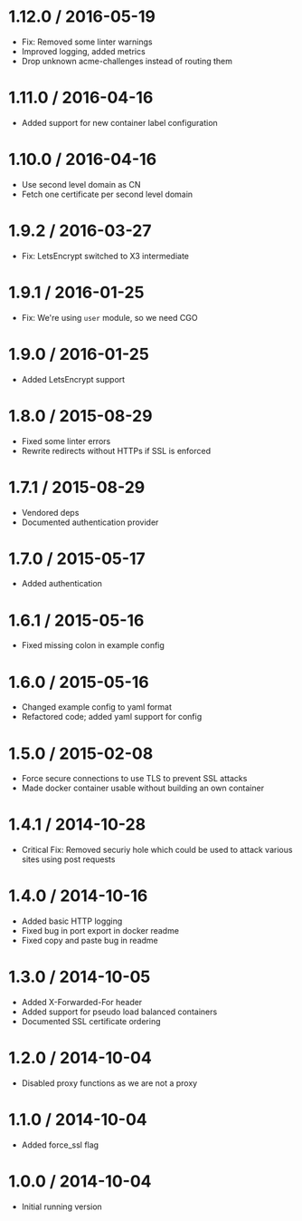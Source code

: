 # 1.12.0 / 2016-05-19

  * Fix: Removed some linter warnings
  * Improved logging, added metrics
  * Drop unknown acme-challenges instead of routing them

1.11.0 / 2016-04-16
==================

  * Added support for new container label configuration

1.10.0 / 2016-04-16
==================

  * Use second level domain as CN
  * Fetch one certificate per second level domain

1.9.2 / 2016-03-27
==================

  * Fix: LetsEncrypt switched to X3 intermediate

1.9.1 / 2016-01-25
==================

  * Fix: We're using `user` module, so we need CGO

1.9.0 / 2016-01-25
==================

  * Added LetsEncrypt support

1.8.0 / 2015-08-29
==================

  * Fixed some linter errors
  * Rewrite redirects without HTTPs if SSL is enforced

1.7.1 / 2015-08-29
==================

  * Vendored deps
  * Documented authentication provider

1.7.0 / 2015-05-17
==================

  * Added authentication

1.6.1 / 2015-05-16
==================

  * Fixed missing colon in example config

1.6.0 / 2015-05-16
==================

  * Changed example config to yaml format
  * Refactored code; added yaml support for config

1.5.0 / 2015-02-08
==================

  * Force secure connections to use TLS to prevent SSL attacks
  * Made docker container usable without building an own container

1.4.1 / 2014-10-28
==================

  * Critical Fix: Removed securiy hole which could be used to attack various sites using post requests

1.4.0 / 2014-10-16
==================

  * Added basic HTTP logging
  * Fixed bug in port export in docker readme
  * Fixed copy and paste bug in readme

1.3.0 / 2014-10-05
==================

  * Added X-Forwarded-For header
  * Added support for pseudo load balanced containers
  * Documented SSL certificate ordering

1.2.0 / 2014-10-04
==================

  * Disabled proxy functions as we are not a proxy

1.1.0 / 2014-10-04
==================

  * Added force_ssl flag

1.0.0 / 2014-10-04
==================

  * Initial running version

